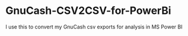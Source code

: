 # GnuCash-CSV2CSV-for-PowerBi
I use this to convert my GnuCash csv exports for analysis in MS Power BI

